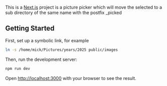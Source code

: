 This is a [Next.js](https://nextjs.org) project is a picture picker which will move the selected to a sub directory of the same name with the postfix _picked

## Getting Started

First, set up a symbolic link, for example

```bash
ln -s /home/mick/Pictures/years/2025 public/images
```

Then, run the development server:

```bash
npm run dev
```

Open [http://localhost:3000](http://localhost:3000) with your browser to see the result.

